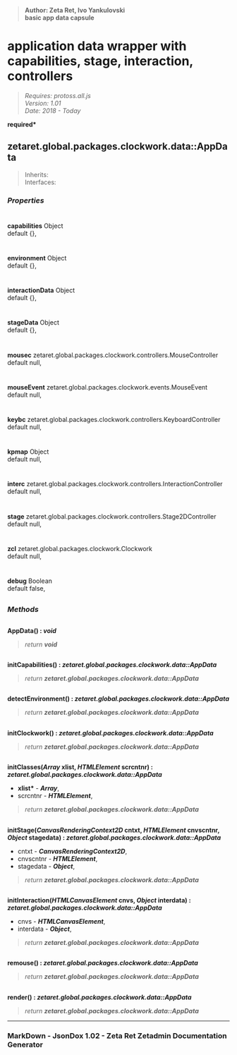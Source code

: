 > __Author: Zeta Ret, Ivo Yankulovski__  
> __basic app data capsule__  
# application data wrapper with capabilities, stage, interaction, controllers  
> *Requires: protoss.all.js*  
> *Version: 1.01*  
> *Date: 2018 - Today*  

__required*__

## zetaret.global.packages.clockwork.data::AppData  
> Inherits:   
> Interfaces:   

### *Properties*  

#  
__capabilities__ Object  
default {},   

#  
__environment__ Object  
default {},   

#  
__interactionData__ Object  
default {},   

#  
__stageData__ Object  
default {},   

#  
__mousec__ zetaret.global.packages.clockwork.controllers.MouseController  
default null,   

#  
__mouseEvent__ zetaret.global.packages.clockwork.events.MouseEvent  
default null,   

#  
__keybc__ zetaret.global.packages.clockwork.controllers.KeyboardController  
default null,   

#  
__kpmap__ Object  
default null,   

#  
__interc__ zetaret.global.packages.clockwork.controllers.InteractionController  
default null,   

#  
__stage__ zetaret.global.packages.clockwork.controllers.Stage2DController  
default null,   

#  
__zcl__ zetaret.global.packages.clockwork.Clockwork  
default null,   

#  
__debug__ Boolean  
default false,   


##  
### *Methods*  

##  
__AppData() : *void*__  
  
> *return __void__*  

##  
__initCapabilities() : *zetaret.global.packages.clockwork.data::AppData*__  
  
> *return __zetaret.global.packages.clockwork.data::AppData__*  

##  
__detectEnvironment() : *zetaret.global.packages.clockwork.data::AppData*__  
  
> *return __zetaret.global.packages.clockwork.data::AppData__*  

##  
__initClockwork() : *zetaret.global.packages.clockwork.data::AppData*__  
  
> *return __zetaret.global.packages.clockwork.data::AppData__*  

##  
__initClasses(*Array* xlist, *HTMLElement* scrcntnr) : *zetaret.global.packages.clockwork.data::AppData*__  
  
- __xlist*__ - __*Array*__,   
- scrcntnr - __*HTMLElement*__,   
> *return __zetaret.global.packages.clockwork.data::AppData__*  

##  
__initStage(*CanvasRenderingContext2D* cntxt, *HTMLElement* cnvscntnr, *Object* stagedata) : *zetaret.global.packages.clockwork.data::AppData*__  
  
- cntxt - __*CanvasRenderingContext2D*__,   
- cnvscntnr - __*HTMLElement*__,   
- stagedata - __*Object*__,   
> *return __zetaret.global.packages.clockwork.data::AppData__*  

##  
__initInteraction(*HTMLCanvasElement* cnvs, *Object* interdata) : *zetaret.global.packages.clockwork.data::AppData*__  
  
- cnvs - __*HTMLCanvasElement*__,   
- interdata - __*Object*__,   
> *return __zetaret.global.packages.clockwork.data::AppData__*  

##  
__remouse() : *zetaret.global.packages.clockwork.data::AppData*__  
  
> *return __zetaret.global.packages.clockwork.data::AppData__*  

##  
__render() : *zetaret.global.packages.clockwork.data::AppData*__  
  
> *return __zetaret.global.packages.clockwork.data::AppData__*  

---  
### MarkDown - JsonDox 1.02 - Zeta Ret Zetadmin Documentation Generator
